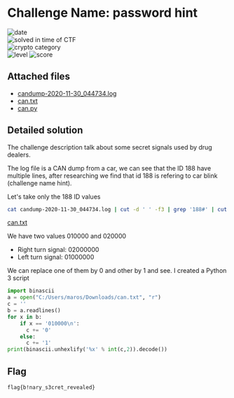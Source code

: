 
# Challenge Name: password hint


![date](https://img.shields.io/badge/date-04.03.2021-brightgreen.svg)  
![solved in time of CTF](https://img.shields.io/badge/solved-in%20time%20of%20CTF-brightgreen.svg)   
![crypto category](https://img.shields.io/badge/category-Forensics-blueviolet.svg)   
![level](https://img.shields.io/badge/level-Medium-blue.svg)
![score](https://img.shields.io/badge/score-100-blue.svg)


## Attached files

- [candump-2020-11-30_044734.log](candump-2020-11-30_044734.log)
- [can.txt](can.txt)
- [can.py](can.py)

## Detailed solution

The challenge description talk about some secret signals used by drug dealers.  

The log file is a CAN dump from a car, we can see that the ID 188 have multiple lines, after researching we find that id 188 is refering to car blink (challenge name hint).  

Let's take only the 188 ID values  

```bash
cat candump-2020-11-30_044734.log | cut -d ' ' -f3 | grep '188#' | cut -d '#' -f2 > can.txt
``` 
[can.txt](can.txt)  

We have two values 010000 and 020000 
   - Right turn signal: 02000000 
   - Left turn signal: 01000000  
   
We can replace one of them by 0 and other by 1 and see. I created a Python 3 script  
  
```python  
import binascii
a = open("C:/Users/maros/Downloads/can.txt", "r")
c = ''
b = a.readlines()
for x in b:
    if x == '010000\n':
      c += '0'
    else:
      c += '1'
print(binascii.unhexlify('%x' % int(c,2)).decode())
```


## Flag

```
flag{b!nary_s3cret_revealed}
```
